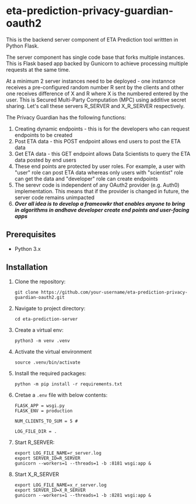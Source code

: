 # eta-prediction-privacy-guardian-oauth2
This is the backend server component of ETA Prediction tool writtten in Python Flask.

The server component has single code base that forks multiple instances. This is Flask based app backed by Gunicorn to achieve processing multiple requests at the same time.

At a minimum 2 server instances need to be deployed - one instannce receives a pre-configured random number R sent by the clients and other one receives difference of X and R where X is the numbered entered by the user. This is Secured Multi-Party Computation (MPC) using additive secret sharing. Let's call these servers R_SERVER and X_R_SERVER respectively.

The Privacy Guardian has the following functions:

1. Creating dynamic endpoints - this is for the developers who can request endpoints to be created
2. Post ETA data - this POST endpoint allows end users to post the ETA data
3. Get ETA data - this GET endpoint allows Data Scientists to query the ETA data posted by end users
4. These end points are protected by user roles. For example, a user with "user" role can post ETA data whereas only users with "scientist" role can get the data and "developer" role can create endpoints
5. The serevr code is independent of any OAuth2 provider (e.g. Auth0) implementation. This means that if the provider is changed in future, the server code remains unimpacted
6. ***Over all idea is to develop a frameowkr that enables anyone to bring in algorithms in andhave developer create end points and user-facing apps***

## Prerequisites

- Python 3.x

## Installation

1. Clone the repository:
   ```
   git clone https://github.com/your-username/eta-prediction-privacy-guardian-oauth2.git
   ```

3. Navigate to project directory:
   ```
   cd eta-prediction-server
   ```

4. Create a virtual env:
   ```
   python3 -m venv .venv
   ```

5. Activate the virtual environment
   ```
   source .venv/bin/activate
   ```

6. Install the required packages:
   ```
   python -m pip install -r requirements.txt
   ```

7. Cretae a ```.env``` file with below contents:
   ```
   FLASK_APP = wsgi.py
   FLASK_ENV = production
   
   NUM_CLIENTS_TO_SUM = 5 #

   LOG_FILE_DIR = .
   ```

8. Start R_SERVER:
   ```
   export LOG_FILE_NAME=r_server.log
   export SERVER_ID=R_SERVER
   gunicorn --workers=1 --threads=1 -b :8181 wsgi:app &
   ```

9. Start X_R_SERVER
   ```
   export LOG_FILE_NAME=x_r_server.log
   export SERVER_ID=X_R_SERVER
   gunicorn --workers=1 --threads=1 -b :8281 wsgi:app &
   ```
